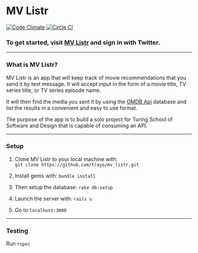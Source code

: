 # MV Listr

[![Code Climate](https://codeclimate.com/github/trayo/mv_listr/badges/gpa.svg)](https://codeclimate.com/github/trayo/mv_listr)
[![Circle CI](https://circleci.com/gh/trayo/mv_listr.svg?style=svg)](https://circleci.com/gh/trayo/mv_listr)

### To get started, visit [MV Listr](www.mvlistr.com) and sign in with Twitter.

***
### What is MV Listr?

MV Listr is an app that will keep track of movie recommendations
that you send it by text message. It will accept input in the form
of a movie title, TV series title, or TV series episode name.

It will then find the media you sent it by using the [OMDB Api](omdbapi.com)
database and list the results in a convenient and easy to use format.

The purpose of the app is to build a solo project for Turing School of
Software and Design that is capable of consuming an API.

***
### Setup

1. Clone MV Listr to your local machine with:  
    `git clone https://github.com/trayo/mv_listr.git`

1. Install gems with: `bundle install`

1. Then setup the database: `rake db:setup`

1. Launch the server with: `rails s`

1. Go to `localhost:3000`

***
### Testing

Run `rspec`
